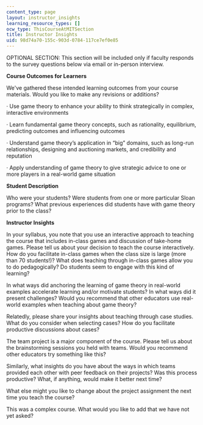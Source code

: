 ```yaml
---
content_type: page
layout: instructor_insights
learning_resource_types: []
ocw_type: ThisCourseAtMITSection
title: Instructor Insights
uid: 98d74a70-155c-903d-0784-117ce7ef0e85
---
```


OPTIONAL SECTION: This section will be included only if faculty responds to the survey questions below via email or in-person interview.

**Course Outcomes for Learners**

We've gathered these intended learning outcomes from your course materials. Would you like to make any revisions or additions?

· Use game theory to enhance your ability to think strategically in complex, interactive environments

· Learn fundamental game theory concepts, such as rationality, equilibrium, predicting outcomes and influencing outcomes

· Understand game theory’s application in “big” domains, such as long-run relationships, designing and auctioning markets, and credibility and reputation 

· Apply understanding of game theory to give strategic advice to one or more players in a real-world game situation

**Student Description**

Who were your students? Were students from one or more particular Sloan programs? What previous experiences did students have with game theory prior to the class?

**Instructor Insights**

In your syllabus, you note that you use an interactive approach to teaching the course that includes in-class games and discussion of take-home games. Please tell us about your decision to teach the course interactively. How do you facilitate in-class games when the class size is large (more than 70 students!)? What does teaching through in-class games allow you to do pedagogically? Do students seem to engage with this kind of learning? 

In what ways did anchoring the learning of game theory in real-world examples accelerate learning and/or motivate students? In what ways did it present challenges? Would you recommend that other educators use real-world examples when teaching about game theory?

Relatedly, please share your insights about teaching through case studies. What do you consider when selecting cases? How do you facilitate productive discussions about cases?

The team project is a major component of the course. Please tell us about the brainstorming sessions you held with teams. Would you recommend other educators try something like this? 

Similarly, what insights do you have about the ways in which teams provided each other with peer feedback on their projects? Was this process productive? What, if anything, would make it better next time?

What else might you like to change about the project assignment the next time you teach the course?

This was a complex course. What would you like to add that we have not yet asked?